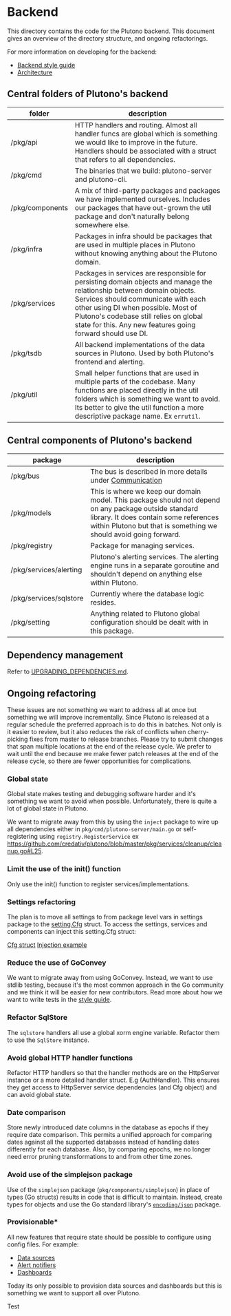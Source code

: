# Backend

This directory contains the code for the Plutono backend. This document gives an overview of the directory structure, and ongoing refactorings.

For more information on developing for the backend:

- [Backend style guide](/contribute/style-guides/backend.md)
- [Architecture](/contribute/architecture)

## Central folders of Plutono's backend

| folder | description |
| ------- | ----------- |
| /pkg/api | HTTP handlers and routing. Almost all handler funcs are global which is something we would like to improve in the future. Handlers should be associated with a struct that refers to all dependencies. |
| /pkg/cmd | The binaries that we build: plutono-server and plutono-cli. |
| /pkg/components | A mix of third-party packages and packages we have implemented ourselves. Includes our packages that have out-grown the util package and don't naturally belong somewhere else. |
| /pkg/infra | Packages in infra should be packages that are used in multiple places in Plutono without knowing anything about the Plutono domain. |
| /pkg/services | Packages in services are responsible for persisting domain objects and manage the relationship between domain objects. Services should communicate with each other using DI when possible. Most of Plutono's codebase still relies on global state for this. Any new features going forward should use DI. |
| /pkg/tsdb | All backend implementations of the data sources in Plutono. Used by both Plutono's frontend and alerting. |
| /pkg/util | Small helper functions that are used in multiple parts of the codebase. Many functions are placed directly in the util folders which is something we want to avoid. Its better to give the util function a more descriptive package name. Ex `errutil`. |

## Central components of Plutono's backend

| package | description |
| ------- | ----------- |
| /pkg/bus | The bus is described in more details under [Communication](/contribute/architecture/communication.md) |
| /pkg/models | This is where we keep our domain model. This package should not depend on any package outside standard library. It does contain some references within Plutono but that is something we should avoid going forward. |
| /pkg/registry | Package for managing services. |
| /pkg/services/alerting | Plutono's alerting services. The alerting engine runs in a separate goroutine and shouldn't depend on anything else within Plutono. |
| /pkg/services/sqlstore | Currently where the database logic resides. |
| /pkg/setting | Anything related to Plutono global configuration should be dealt with in this package. |

## Dependency management

Refer to [UPGRADING_DEPENDENCIES.md](https://github.com/credativ/plutono/blob/master/UPGRADING_DEPENDENCIES.md).

## Ongoing refactoring

These issues are not something we want to address all at once but something we will improve incrementally. Since Plutono is released at a regular schedule the preferred approach is to do this in batches. Not only is it easier to review, but it also reduces the risk of conflicts when cherry-picking fixes from master to release branches. Please try to submit changes that span multiple locations at the end of the release cycle. We prefer to wait until the end because we make fewer patch releases at the end of the release cycle, so there are fewer opportunities for complications.

### Global state

Global state makes testing and debugging software harder and it's something we want to avoid when possible. Unfortunately, there is quite a lot of global state in Plutono. 

We want to migrate away from this by using the `inject` package to wire up all dependencies either in `pkg/cmd/plutono-server/main.go` or self-registering using `registry.RegisterService` ex https://github.com/credativ/plutono/blob/master/pkg/services/cleanup/cleanup.go#L25.

### Limit the use of the init() function

Only use the init() function to register services/implementations.

### Settings refactoring

The plan is to move all settings to from package level vars in settings package to the [setting.Cfg](https://github.com/credativ/plutono/blob/df917663e6f358a076ed3daa9b199412e95c11f4/pkg/setting/setting.go#L210) struct. To access the settings, services and components can inject this setting.Cfg struct:

[Cfg struct](https://github.com/credativ/plutono/blob/df917663e6f358a076ed3daa9b199412e95c11f4/pkg/setting/setting.go#L210)
[Injection example](https://github.com/credativ/plutono/blob/df917663e6f358a076ed3daa9b199412e95c11f4/pkg/services/cleanup/cleanup.go#L20)

### Reduce the use of GoConvey

We want to migrate away from using GoConvey. Instead, we want to use stdlib testing, because it's the most common approach in the Go community and we think it will be easier for new contributors. Read more about how we want to write tests in the [style guide](/contribute/style-guides/backend.md).

### Refactor SqlStore

The `sqlstore` handlers all use a global xorm engine variable. Refactor them to use the `SqlStore` instance.

### Avoid global HTTP handler functions

Refactor HTTP handlers so that the handler methods are on the HttpServer instance or a more detailed handler struct. E.g (AuthHandler). This ensures they get access to HttpServer service dependencies (and Cfg object) and can avoid global state.

### Date comparison

Store newly introduced date columns in the database as epochs if they require date comparison. This permits a unified approach for comparing dates against all the supported databases instead of handling dates differently for each database. Also, by comparing epochs, we no longer need error pruning transformations to and from other time zones.

### Avoid use of the simplejson package

Use of the `simplejson` package (`pkg/components/simplejson`) in place of types (Go structs) results in code that is difficult to maintain. Instead, create types for objects and use the Go standard library's [`encoding/json`](https://golang.org/pkg/encoding/json/) package.

### Provisionable*

All new features that require state should be possible to configure using config files. For example:

- [Data sources](https://github.com/credativ/plutono/tree/master/pkg/services/provisioning/datasources)
- [Alert notifiers](https://github.com/credativ/plutono/tree/master/pkg/services/provisioning/notifiers)
- [Dashboards](https://github.com/credativ/plutono/tree/master/pkg/services/provisioning/dashboards)

Today its only possible to provision data sources and dashboards but this is something we want to support all over Plutono.

Test
